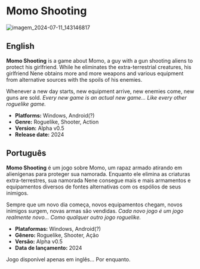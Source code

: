 # Momo Shooting
![imagem_2024-07-11_143146817](https://github.com/Caiozitos/Momo-Shooting/assets/174830907/924498fc-fc65-486b-961f-0657a8116cc7)

## English
**Momo Shooting** is a game about Momo, a guy with a gun shooting aliens to protect his girlfriend. While he eliminates the extra-terrestrial creatures, his girlfriend Nene obtains more and more weapons and various equipment from alternative sources with the spoils of his enemies.

Whenever a new day starts, new equipment arrive, new enemies come, new guns are sold. *Every new game is an actual new game... Like every other roguelike game.*

- **Platforms:** Windows, Android(?)
- **Genre:** Roguelike, Shooter, Action
- **Version:** Alpha v0.5
- **Release date:** 2024

## Português 
**Momo Shooting** é um jogo sobre Momo, um rapaz armado atirando em alienígenas para proteger sua namorada. Enquanto ele elimina as criaturas extra-terrestres, sua namorada Nene consegue mais e mais armamentos e equipamentos diversos de fontes alternativas com os espólios de seus inimigos.

Sempre que um novo dia começa, novos equipamentos chegam, novos inimigos surgem, novas armas são vendidas. *Cada novo jogo é um jogo realmente novo... Como qualquer outro jogo roguelike.*

- **Plataformas:** Windows, Android(?)
- **Gênero:** Roguelike, Shooter, Ação
- **Versão:** Alpha v0.5
- **Data de lançamento:** 2024

Jogo disponível apenas em inglês... Por enquanto.
